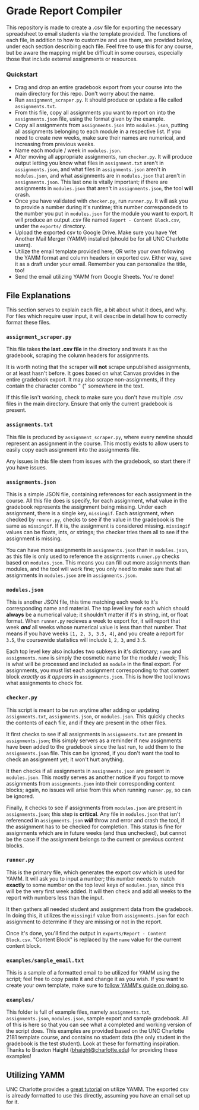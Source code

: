 # Grade Report Compiler #

 This repository is made to create a .csv file for exporting the necessary spreadsheet to email students via the template provided. The functions of each file, in addition to how to customize and use them, are provided below, under each section describing each file. Feel free to use this for any course, but be aware the mapping might be difficult in some courses, especially those that include external assignments or resources.

### Quickstart ###

- Drag and drop an entire gradebook export from your course into the main directory for this repo. Don't worry about the name.
- Run `assignment_scraper.py`. It should produce or update a file called `assignments.txt`.
- From this file, copy all assignments you want to report on into the `assignments.json` file, using the format given by the example.
- Copy all assignments from `assignments.json` into `modules.json`, putting all assignments belonging to each module in a respective list. If you need to create new weeks, make sure their names are numerical, and increasing from previous weeks.
- Name each module / week in `modules.json`.
- After moving all appropriate assignments, run `checker.py`. It will produce output letting you know what files in `assignment.txt` aren't in `assignments.json`, and what files in `assignments.json` aren't in `modules.json`, and what assignments are in `modules.json` that aren't in `assignments.json`. This last one is vitally important; if there are assignments in `modules.json` that aren't in `assignments.json`, the tool **will** crash.
- Once you have validated with `checker.py`, run `runner.py`. It will ask you to provide a number during it's runtime; this number correspondeds to the number you put in `modules.json` for the module you want to export. It will produce an output .csv file named `Report - Content Block.csv`, under the `exports/` directory.
- Upload the exported csv to Google Drive. Make sure you have Yet Another Mail Merger (YAMM) installed (should be for all UNC Charlotte users).
- Utilize the email template provided here, OR write your own following the YAMM format and column headers in exported csv. Either way, save it as a draft under your email. Remember you can personalize the title, too!
- Send the email utilizing YAMM from Google Sheets. You're done!

## File Explanations ##

 This section serves to explain each file, a bit about what it does, and why. For files which require user input, it will describe in detail how to correctly format these files.

### `assignment_scraper.py` ###

 This file takes __the last .csv file__ in the directory and treats it as the gradebook, scraping the column headers for assignments.

 It is worth noting that the scraper will **not** scrape unpublished assignments, or at least hasn't before. It goes based on what Canvas provides in the entire gradebook export. It may also scrape non-assignments, if they contain the character combo " (" somewhere in the text.

If this file isn't working, check to make sure you don't have multiple .csv files in the main directory. Ensure that only the current gradebook is present.

### `assignments.txt` ###

 This file is produced by `assignment_scraper.py`, where every newline should represent an assignment in the course. This mostly exists to allow users to easily copy each assignment into the assignments file.

 Any issues in this file stem from issues with the gradebook, so start there if you have issues.
 
### `assignments.json` ###

 This is a simple JSON file, containing references for each assignment in the course. All this file does is specify, for each assignment, what value in the gradebook represents the assignment being missing. Under each assignment, there is a single key, `missingif`. Each assignment, when checked by `runner.py`, checks to see if the value in the gradebook is the same as `missingif`. If it is, the assignment is considered missing. `missingif` values can be floats, ints, or strings; the checker tries them all to see if the assignment is missing.

 You can have more assignments in `assignments.json` than in `modules.json`, as this file is only used to reference the assignments `runner.py` checks based on `modules.json`. This means you can fill out more assignments than modules, and the tool will work fine; you only need to make sure that all assignments in `modules.json` are in `assignments.json`.
 
### `modules.json` ###

 This is another JSON file, this time matching each week to it's corresponding name and material. The top level key for each which should **always** be a numerical value; it shouldn't matter if it's in string, int, or float format. When `runner.py` recieves a week to export for, it will report that week ***and*** all weeks whose numerical value is less than that number. That means if you have weeks `[1, 2, 3, 3.5, 4]`, and you create a report for `3.5`, the coursewide statistics will include `1`, `2,` `3`, and `3.5`.

 Each top level key also includes two subkeys in it's dictionary; `name` and `assignments`. `name` is simply the cosmetic name for the module / week; This is what will be processed and included as `module` in the final export. For assignments, you must list each assignment corresponding to that content block *exactly as it appears* in `assignments.json`. This is how the tool knows what assignments to check for.

### `checker.py` ###

 This script is meant to be run anytime after adding or updating `assignments.txt`, `assignments.json`, or `modules.json`. This quickly checks the contents of each file, and if they are present in the other files.

 It first checks to see if all assignments in `assignments.txt` are present in `assignments.json`; this simply servers as a reminder if new assignments have been added to the gradebook since the last run, to add them to the `assignments.json` file. This can be ignored, if you don't want the tool to check an assignment yet; it won't hurt anything.

 It then checks if all assignments in `assignments.json` are present in `modules.json`. This mostly serves as another notice if you forgot to move assignments from `assignments.json` into their corresponding content blocks; again, no issues will arise from this when running `runner.py`, so can be ignored.

 Finally, it checks to see if assignments from `modules.json` are present in `assignments.json`; this step is **critical**. Any file in `modules.json` that isn't referenced in `assignments.json` ***will*** throw and error and crash the tool, if the assignment has to be checked for completion. This status is fine for assignments which are in future weeks (and thus unchecked), but cannot be the case if the assignment belongs to the current or previous content blocks.

### `runner.py` ###

 This is the primary file, which generates the export csv which is used for YAMM. It will ask you to input a number; this number needs to match **exactly** to some number on the top level keys of `modules.json`, since this will be the very first week added. It will then check and add all weeks to the report with numbers less than the input.

 It then gathers all needed student and assignment data from the gradebook. In doing this, it utilizes the `missingif` value from `assignments.json` for each assignment to determine if they are missing or not in the report.

 Once it's done, you'll find the output in `exports/Report - Content Block.csv`. "Content Block" is replaced by the `name` value for the current content block.

### `examples/sample_email.txt` ###

This is a sample of a formatted email to be utilized for YAMM using the script; feel free to copy paste it and change it as you wish. If you want to create your own template, make sure to [follow YAMM's guide on doing so](https://support.yet-another-mail-merge.com/hc/en-us/articles/115003400145-Send-your-first-mail-merge-with-YAMM).

### `examples/` ###

This folder is full of example files, namely `assignments.txt`, `assignments.json`, `modules.json`, sample export and sample gradebook. All of this is here so that you can see what a completed and working version of the script does. This examples are provided based on the UNC Charlotte 2181 template course, and contains no student data (the only student in the gradebook is the test student). Look at these for formatting inspiration. Thanks to Braxton Haight (bhaight@charlotte.edu) for providing these examples!

## Utilizing YAMM ##
 
 UNC Charlotte provides a [great tutorial](https://services.help.charlotte.edu/TDClient/33/Portal/KB/ArticleDet?ID=186) on utilize YAMM. The exported csv is already formatted to use this directly, assuming you have an email set up for it.